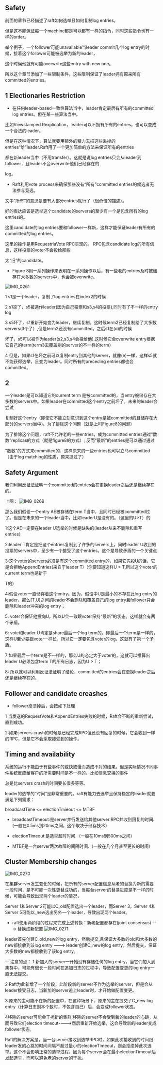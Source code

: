 ## Safety
前面的章节已经描述了raft如何选举且如何复制log entries。

但是这不能保证每一个machine都是可以都有一样的指令，同时这些指令也有一样的order。

举个例子，一个follower可能unavailable当leader commit几个log entry的时候，接着这个follower可能被选举为新的leader，

这个时候他就有可能overwrite这些entry with new one。

所以这个章节添加了一些限制条件，这些限制保证了leader拥有原来所有committed的entries。

## 1 Electionaries Restriction


- 在任何leader-based一致性算法当中，leader肯定最后有所有的committed log entries。但在某一些算法当中。

比如Viewstamped Rexplication，leader可以不拥有所有的entries，也可以变成一个合法的leader。

但是在这种情况下，算法就要用额外的精力去把这些丢掉的entries“给”leader.Raft用了一个更加简单的方法来保证所有的entries

都在新leader当中（不用transfer）。这就是说log entries只会从leader到follower，且leader不会overwrite他们已经存在的

log。

- Raft利用vote process来确保那些没有“所有”committed entries的候选者无法参与竞选。


文中“所有”的意思是要有大部分entries就行了（很奇怪的描述）。


好的表达应该是选举这个candidate的servers的至少有一个是包含所有的log entries的。


这里candidate的log entries要和follower一样新，这样才能保证leader有所有的committed的log entries。


这里的操作是用RequestriaVote RPC实现的。 RPC包含candidate log的所有信息，这样投票的voter不会投给那些


太“旧”的candidate。


- Figure 8用一系列操作来表明在一系列操作以后，有一些老的entries及时被储存在大多数的servers中，也会被overwrite。

![IMG_0261](https://user-images.githubusercontent.com/52951960/96208071-4c583d00-0f9f-11eb-819f-afb6e2d11639.jpg)

1 s1是一个leader，复制了log entries在index2的时候


2 s1凉了，s5被选作leader(因为自己投票和s3,s4的投票),同时有了不一样的entry log


3 s5坏了，s1重新开始变为leader，继续复制。这时候term2已经复制给了大多数servers(3个了）,但是term2还没有committed。之后s1在(d)的时候


坏了，s5可以被作为leader(s2,s3,s4会投给他),这时候它会overwrite entry根据它自己的term(term3去覆盖别的server的不一样的term）


4 但是，如果s1在坏之前可以复制entry到其他的server，就像(e)一样，这样s5就不能获得选举，且变为leader。同时所有的preceding entries都也会committed。

## 2

一个leader是可以知道它的current term 是被committed的，当entry被储存在大多数的servers中。如果leader在committed这个entry之前坏了，未来的leader会尝试


复制好这个entry（即使它不能立刻意识到这个entry是被committed的且储存在大部分的servers当中)。为了排除这个问题（就是上吗Figure8的问题)


为了排除这个问题，raft不允许老的一些entries，成为committed entries通过“数数”replicas的方式（就是figure8的方式）; 反而“最新”的entries是可以通过通过

“数数”的方式来committed的，这样原来的一些entries也可以立马committed（由于log matching的性质，原来提过了）

## Safety Argument

我们利用反证法证明一个committed的entries会在更换leader之后还是继续存在的。


上图：
![IMG_0269](https://user-images.githubusercontent.com/52951960/96336208-aac11080-10b0-11eb-9049-768027ca7328.jpg)


那么我们假设一个entry AE被存储在term T当中，且同时已经被committed过了。但是在未来的一个leader当中，比如leaderU是没有的。（这里的U>T）的


1:这个AE一定要在leader U选举的时候是缺失的(leader从来不删除和重写entries）


2:leader T肯定是把这个entries复制到了许多的servers上，同时leader U收到的投票的servers中，至少有一个接受了这个entries。这个是导致矛盾的一个关键点


3:这个voter的servers必须是有这个committed entry的，如果它先投U的话，它是会拒绝AppendEntries(来自于leader T)（你要知道这样U > T,所以这个voter的current term也是新于

T的）


4:假设voter一直储存着这个entry。因为，假设中U是最小的不存在此log entry的leader，那么[T,U)之间的leader不会删除和覆盖自己的log entry且follower只会删除和leader冲突的log entry；


5: voter会保证他投向U，所以U会一致跟voter保持“最新”的状态。这样就会有两个矛盾。


6: vote和leader U肯定是share最后一个log term的，即最后一个term是一样的，这样U至少要跟voter一样长，所以它一定要包含voter的log，这就有了第一个矛盾。


7:如果最后一个term是不一样的，那么U的必定大于voter的，这就可以推算出leader U必须包含term T的所有日志，因为U > T；


8: 所以就可以利用反证法证明了结论，committed的entries会在更换leader之后还是继续存在的。

## Follower and candidate creashes


- follower崩溃掉后，会按如下处理


1 当发送的RequestVote和AppendEntries失败的时候，Raft会不断的重新尝试，直到成功。


2:如果servers crash的时候是已经完成RPC但还没有回复的时候，它会收到一样的RPC，但是它不会采取接受到的操作。


## Timing and availability

系统的运行不能由于有些事件的或快或慢而造成不对的结果。但是实际情况不同事件系统反应给客户的所需要时间是不一样的，比如信息交换的事件


总是比servers crash的时间要长很多等等。


leader的选举的“时间”是非常重要的。raft有能力去选举且保持稳定的leader就要满足下列需求：


broadcastTime <= electionTmieout <= MTBF


- broadcastTimeout:是server并行发送给其他server RPC并收到回复的时间.(一般在0.5ms到20ms之间，这个取决于储存技术）


- electionTimeout:是选举超时时间.（一般在10ms到500ms之间）


- MTBF是一台server两次故障的间隔时间.（一般在几个月甚至更长的时间）



## Cluster Membership changes

![IMG_0270](https://user-images.githubusercontent.com/52951960/96407066-2509a600-1213-11eb-9dca-174e1b2198c5.jpg)

在集群server发生变化的时候，把所有的server配置信息从老的替换为新的需要一段时间，是不可能一次性更替成功的，当每台server的替换进度是不一样的时候，可能会导致出现两个leader的情况，


Server 1和Server 2可能以C_old配置选出一个leader，而Server 3，Server 4和Server 5可能以_new选出另外一个leader，导致出现两个leader。



- raft使用两阶段的过程来完成上述转换：新老配置都存在(joint consensus) ---> 替换成新配置
![IMG_0271](https://user-images.githubusercontent.com/52951960/96407818-d52bde80-1214-11eb-83ef-f0bfa5e9e915.jpg)


leader首先创建C_old,new的log entry，然后提交,且保证大多数的old和大多数的new都接收到该log entry ---> leader创建C_new的log entry，然后提交，保证大多数的new都接收到了该log entry。


-- 注意的点：
1 新加入的server一开始没有存储任何的log entry，当它们加入到集群中，可能有很长一段时间在追加日志的过程中，导致配置变更的log entry一直无法提交。


2 Raft为此新增了一个阶段，此阶段新的server不作为选举的server，但是会从leader接受日志，当新加的server追上leader时，才开始做配置变更。


3 原来的主可能不在新的配置中，在这种场景下，原来的主在提交了C_new log entry（计算日志副本个数时，不包含自己）后，会变成follower状态。


4移除的server可能会干扰新的集群,移除的server不会受到新的leader的心跳，从而导致它们election timeout---->然后重新开始选举，这会导致新的leader变成follower状态。


Raft的解决方案是，当一台server接收到选举RPC时，如果此次接收到的时间跟leader发的心跳的时间间隔不超过最小的electionTimeout，则会拒绝掉此次选举。这个不会影响正常的选举过程，因为每个server会在最小electionTimeout后发起选举，而可以避免老的server的干扰。
